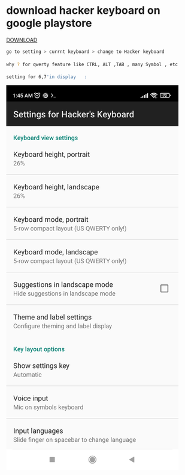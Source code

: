 
# download hacker keyboard on google playstore

[DOWNLOAD](https://play.google.com/store/apps/details?id=org.pocketworkstation.pckeyboard&hl=en&gl=US)

```bash
go to setting > currnt keyboard > change to Hacker keyboard

why ? for qwerty feature like CTRL, ALT ,TAB , many Symbol , etc 

setting for 6,7'in display   :
```

![1](https://github.com/EKI-INDRADI/eki-latihan-vscode-database-client-nodejs-git-on-android/raw/master/images/setup_hacker_keyboard.jpg)